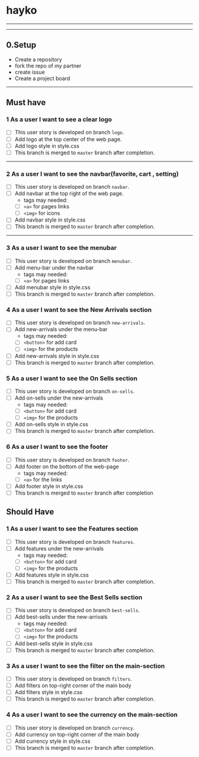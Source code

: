 # hayko

---

<!-- ## User Story Dependencies

[Story Dependency Diagram](https://excalidraw.com/)

---

## WIREFRAME

![wireframe]() -->

---

## 0.Setup

- Create a repository
- fork the repo of my partner
- create issue
- Create a project board

---

## Must have

### 1 As a user I want to see a clear logo

- [ ] This user story is developed on branch `logo`.
- [ ] Add logo at the top center of the web page.
- [ ] Add logo style in style.css
- [ ] This branch is merged to `master` branch after completion.

---

### 2 As a user I want to see the navbar(favorite, cart , setting)

- [ ] This user story is developed on branch `navbar`.
- [ ] Add navbar at the top right of the web page.
  - tags may needed:
  - [ ] `<a>` for pages links
  - [ ] `<img>` for icons
- [ ] Add navbar style in style.css
- [ ] This branch is merged to `master` branch after completion.

---

### 3 As a user I want to see the menubar

- [ ] This user story is developed on branch `menubar`.
- [ ] Add menu-bar under the navbar
  - tags may needed:
  - [ ] `<a>` for pages links
- [ ] Add menubar style in style.css
- [ ] This branch is merged to `master` branch after completion.

### 4 As a user I want to see the New Arrivals section

- [ ] This user story is developed on branch `new-arrivals`.
- [ ] Add new-arrivals under the menu-bar
  - tags may needed:
  - [ ] `<button>` for add card
  - [ ] `<img>` for the products
- [ ] Add new-arrivals style in style.css
- [ ] This branch is merged to `master` branch after completion.

### 5 As a user I want to see the On Sells section

- [ ] This user story is developed on branch `on-sells`.
- [ ] Add on-sells under the new-arrivals
  - tags may needed:
  - [ ] `<button>` for add card
  - [ ] `<img>` for the products
- [ ] Add on-sells style in style.css
- [ ] This branch is merged to `master` branch after completion.

### 6 As a user I want to see the footer

- [ ] This user story is developed on branch `footer`.
- [ ] Add footer on the bottom of the web-page
  - tags may needed:
  - [ ] `<a>` for the links
- [ ] Add footer style in style.css
- [ ] This branch is merged to `master` branch after completion

## Should Have

### 1 As a user I want to see the Features section

- [ ] This user story is developed on branch `features`.
- [ ] Add features under the new-arrivals
  - tags may needed:
  - [ ] `<button>` for add card
  - [ ] `<img>` for the products
- [ ] Add features style in style.css
- [ ] This branch is merged to `master` branch after completion.

### 2 As a user I want to see the Best Sells section

- [ ] This user story is developed on branch `best-sells`.
- [ ] Add best-sells under the new-arrivals
  - tags may needed:
  - [ ] `<button>` for add card
  - [ ] `<img>` for the products
- [ ] Add best-sells style in style.css
- [ ] This branch is merged to `master` branch after completion.

### 3 As a user I want to see the filter on the main-section

- [ ] This user story is developed on branch `filters`.
- [ ] Add filters on top-right corner of the main body
- [ ] Add filters style in style.css
- [ ] This branch is merged to `master` branch after completion.

### 4 As a user I want to see the currency on the main-section

- [ ] This user story is developed on branch `currency`.
- [ ] Add currency on top-right corner of the main body
- [ ] Add currency style in style.css
- [ ] This branch is merged to `master` branch after completion.
